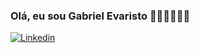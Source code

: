 ### Olá, eu sou Gabriel Evaristo 👋🏽👋🏽👋🏽
[![Linkedin](https://img.shields.io/badge/LinkedIn-0077B5?style=for-the-badge&logo=linkedin&logoColor=white)]()

